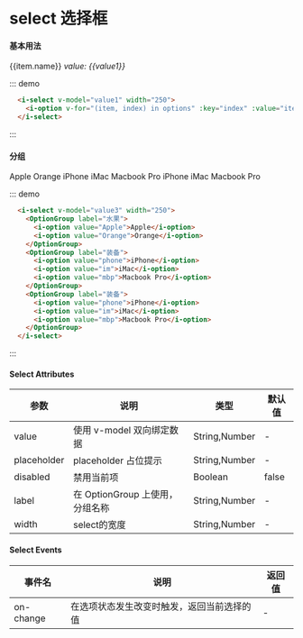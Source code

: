# select 选择框

#### 基本用法

<div class="demo-block">
  <i-select v-model="value1" width="250">
    <i-option v-for="(item, index) in options" :key="index" :value="item.value">{{item.name}}<i-option>
  </i-select>
  <em>value:  {{value1}}</em>
</div>

::: demo

```html
  <i-select v-model="value1" width="250">
    <i-option v-for="(item, index) in options" :key="index" :value="item.value">{{item.name}}<i-option>
  </i-select>
```

:::

#### 分组

<div class="demo-block">
  <i-select v-model="value3" width="250">
    <OptionGroup label="水果">
      <i-option value="Apple">Apple</i-option>
      <i-option value="Orange">Orange</i-option>
    </OptionGroup>
    <OptionGroup label="装备">
      <i-option value="phone">iPhone</i-option>
      <i-option value="im">iMac</i-option>
      <i-option value="mbp">Macbook Pro</i-option>
    </OptionGroup>
    <OptionGroup label="装备">
      <i-option value="phone">iPhone</i-option>
      <i-option value="im">iMac</i-option>
      <i-option value="mbp">Macbook Pro</i-option>
    </OptionGroup>
  </i-select>

</div>

::: demo

```html
  <i-select v-model="value3" width="250">
    <OptionGroup label="水果">
      <i-option value="Apple">Apple</i-option>
      <i-option value="Orange">Orange</i-option>
    </OptionGroup>
    <OptionGroup label="装备">
      <i-option value="phone">iPhone</i-option>
      <i-option value="im">iMac</i-option>
      <i-option value="mbp">Macbook Pro</i-option>
    </OptionGroup>
    <OptionGroup label="装备">
      <i-option value="phone">iPhone</i-option>
      <i-option value="im">iMac</i-option>
      <i-option value="mbp">Macbook Pro</i-option>
    </OptionGroup>
  </i-select>
```

:::

<script>
export default {
  data(){
    return {
      value1: '',
      value2: true,
      value3: '',
      options: [
        {
          name:'Apple',
          value:'Apple',
        },
        {
          name:'Banana',
          value:'Banana',
        },
        {
          name:'Orange',
          value:'Orange',
        },
        {
          name:'Mango',
          value:'Mango',
        },
      ],
    }
  },
  methods:{
    fn(){
      alert(this.value)
    }
  }
}
</script>

#### Select Attributes

| 参数        | 说明                            | 类型          | 默认值 |
| ----------- | ------------------------------- | ------------- | ------ |
| value       | 使用 v-model 双向绑定数据       | String,Number | -      |
| placeholder | placeholder 占位提示            | String,Number | -      |
| disabled    | 禁用当前项                      | Boolean       | false  |
| label       | 在 OptionGroup 上使用，分组名称 | String,Number | -      |
| width       | select的宽度 | String,Number | -      | 100%

#### Select Events

| 事件名    | 说明                                       | 返回值 |
| --------- | ------------------------------------------ | ------ |
| on-change | 在选项状态发生改变时触发，返回当前选择的值 | -      |
